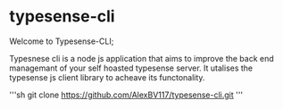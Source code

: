 # typesense-cli

Welcome to Typesense-CLI;

Typesnese cli is a node js application that aims to improve the back end managemant of your self hoasted typesense server. It utalises the typesense js client library to acheave its functonality.

'''sh
git clone https://github.com/AlexBV117/typesense-cli.git
'''
